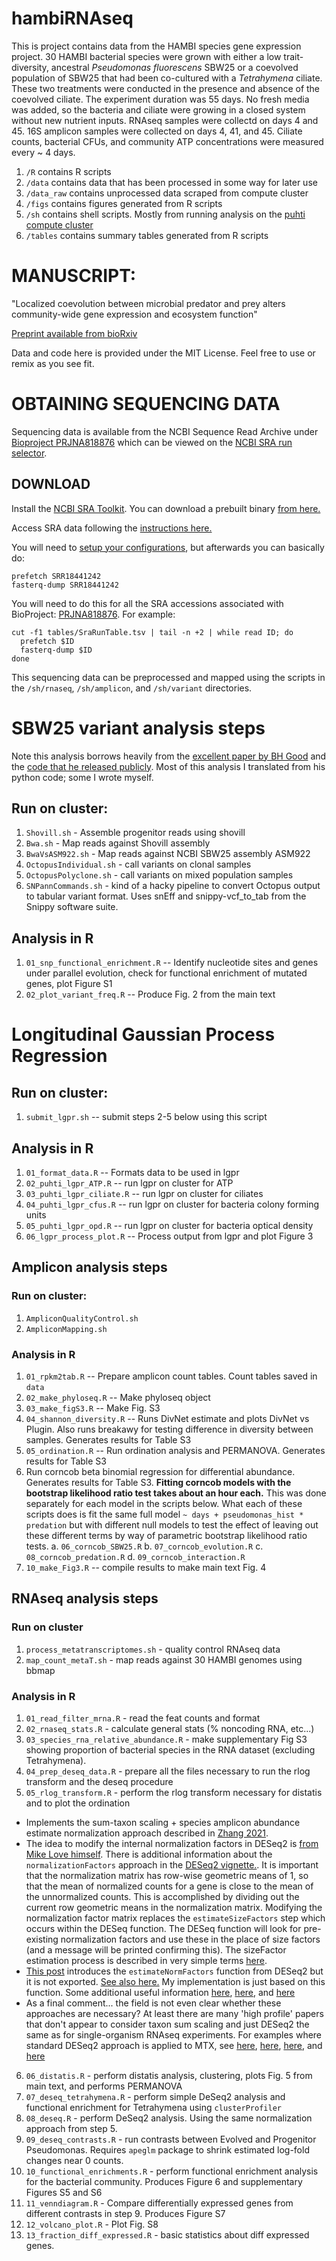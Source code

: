 # hambiRNAseq

<!-- badges: start -->
<!-- badges: end -->

This is project contains data from the HAMBI species gene expression project. 30 HAMBI bacterial species were grown with either a low trait-diversity, ancestral *Pseudomonas fluorescens* SBW25 or a coevolved population of SBW25 that had been co-cultured with a *Tetrahymena* ciliate. These two treatments were conducted in the presence and absence of the coevolved ciliate. The experiment duration was 55 days. No fresh media was added, so the bacteria and ciliate were growing 
in a closed system without new nutrient inputs. RNAseq samples were collectd on days 4 and 45. 16S amplicon samples were collected on days 4, 41, and 45. Ciliate counts, bacterial CFUs, and community ATP concentrations were measured every ~ 4 days.

1. `/R` contains R scripts
2. `/data` contains data that has been processed in some way for later use
3. `/data_raw` contains unprocessed data scraped from compute cluster
4. `/figs` contains figures generated from R scripts
5. `/sh` contains shell scripts. Mostly from running analysis on the [puhti compute cluster](https://docs.csc.fi/computing/systems-puhti/)
6. `/tables` contains summary tables generated from R scripts

# MANUSCRIPT:

"Localized coevolution between microbial predator and prey alters community-wide gene expression and ecosystem function"

[Preprint available from bioRxiv]()

Data and code here is provided under the MIT License. Feel free to use or remix as you see fit.

# OBTAINING SEQUENCING DATA

Sequencing data is available from the NCBI Sequence Read Archive under [Bioproject PRJNA818876](https://www.ncbi.nlm.nih.gov/bioproject/?term=PRJNA818876) which can be viewed on the [NCBI SRA run selector](https://www.ncbi.nlm.nih.gov/Traces/study/?acc=PRJNA818876&o=acc_s%3Aa). 

## DOWNLOAD
Install the [NCBI SRA Toolkit](https://github.com/ncbi/sra-tools). You can download a prebuilt binary [from here.](https://github.com/ncbi/sra-tools/wiki/02.-Installing-SRA-Toolkit)

Access SRA data following the [instructions here.](https://github.com/ncbi/sra-tools/wiki/HowTo:-Access-SRA-Data)

You will need to [setup your configurations](https://github.com/ncbi/sra-tools/wiki/03.-Quick-Toolkit-Configuration), but afterwards you can basically do:

```{bash}
prefetch SRR18441242
fasterq-dump SRR18441242
```

You will need to do this for all the SRA accessions associated with BioProject: [PRJNA818876](https://www.ncbi.nlm.nih.gov/bioproject/?term=PRJNA818876). For example:

```{bash}
cut -f1 tables/SraRunTable.tsv | tail -n +2 | while read ID; do
  prefetch $ID
  fasterq-dump $ID
done
```

This sequencing data can be preprocessed and mapped using the scripts in the `/sh/rnaseq`, `/sh/amplicon`, and `/sh/variant` directories.

# SBW25 variant analysis steps

Note this analysis borrows heavily from the [excellent paper by BH Good](https://www.nature.com/articles/nature24287) and the [code that he released publicly](https://github.com/benjaminhgood/LTEE-metagenomic). Most of this analysis I translated from his python code; some I wrote myself.

## Run on cluster:
1. `Shovill.sh` - Assemble progenitor reads using shovill
2. `Bwa.sh` - Map reads against Shovill assembly 
3. `BwaVsASM922.sh` - Map reads against NCBI SBW25 assembly ASM922
4. `OctopusIndividual.sh` - call variants on clonal samples
5. `OctopusPolyclone.sh` - call variants on mixed population samples
6. `SNPannCommands.sh` - kind of a hacky pipeline to convert Octopus output to tabular variant format. Uses snEff and snippy-vcf_to_tab from the Snippy software suite.

## Analysis in R
1. `01_snp_functional_enrichment.R` -- Identify nucleotide sites and genes under parallel evolution, check for functional enrichment of mutated genes, plot Figure S1
2. `02_plot_variant_freq.R` -- Produce Fig. 2 from the main text

# Longitudinal Gaussian Process Regression

## Run on cluster:
1. `submit_lgpr.sh` -- submit steps 2-5 below using this script

## Analysis in R
1. `01_format_data.R` -- Formats data to be used in lgpr
2. `02_puhti_lgpr_ATP.R` -- run lgpr on cluster for ATP
3. `03_puhti_lgpr_ciliate.R` -- run lgpr on cluster for ciliates
4. `04_puhti_lgpr_cfus.R` -- run lgpr on cluster for bacteria colony forming units
5. `05_puhti_lgpr_opd.R` -- run lgpr on cluster for bacteria optical density
6. `06_lgpr_process_plot.R` -- Process output from lgpr and plot Figure 3

## Amplicon analysis steps
### Run on cluster:
1. `AmpliconQualityControl.sh`
2. `AmpliconMapping.sh`

### Analysis in R
1. `01_rpkm2tab.R` -- Prepare amplicon count tables. Count tables saved in `data`
2. `02_make_phyloseq.R` -- Make phyloseq object
3. `03_make_figS3.R` -- Make Fig. S3
4. `04_shannon_diversity.R` -- Runs DivNet estimate and plots DivNet vs Plugin. Also runs breakawy for testing difference in diversity between samples. Generates results for Table S3
5. `05_ordination.R` -- Run ordination analysis and PERMANOVA. Generates results for Table S3
6. Run corncob beta binomial regression for differential abundance. Generates results for Table S3. __Fitting corncob models with the bootstrap likelihood ratio test takes about an hour each.__ This was done separately for each model in the scripts below. What each of these scripts does is fit the same full model `~ days + pseudomonas_hist * predation` but with different null models to test the effect of leaving out these different terms by way of parametric bootstrap likelihood ratio tests.
    a. `06_corncob_SBW25.R`
    b. `07_corncob_evolution.R`
    c. `08_corncob_predation.R`
    d. `09_corncob_interaction.R`
7. `10_make_Fig3.R` -- compile results to make main text Fig. 4

## RNAseq analysis steps

### Run on cluster
1. `process_metatranscriptomes.sh` - quality control RNAseq data
2. `map_count_metaT.sh` - map reads against 30 HAMBI genomes using bbmap

### Analysis in R
1. `01_read_filter_mrna.R` - read the feat counts and format
2. `02_rnaseq_stats.R` - calculate general stats (% noncoding RNA, etc...)
3. `03_species_rna_relative_abundance.R` - make supplementary Fig S3 showing proportion of bacterial species in the RNA dataset (excluding Tetrahymena).
4. `04_prep_deseq_data.R` - prepare all the files necessary to run the rlog transform and the deseq procedure
5. `05_rlog_transform.R` - perform the rlog transform necessary for distatis and to plot the ordination
 - Implements the sum-taxon scaling + species amplicon abundance estimate normalization approach described in [Zhang 2021](https://doi.org/10.1093/bioinformatics/btab327).
 - The idea to modify the internal normalization factors in DESeq2 is [from Mike Love himself](https://support.bioconductor.org/p/99165/). There is additional information about the `normalizationFactors` approach in the [DESeq2 vignette.](https://bioconductor.org/packages/release/bioc/vignettes/DESeq2/inst/doc/DESeq2.html#sample-gene-dependent-normalization-factors). It is important that the normalization matrix has row-wise geometric means of 1, so that the mean of normalized counts for a gene is close to the mean of the unnormalized counts. This is accomplished by dividing out the current row geometric means in the normalization matrix. Modifying the normalization factor matrix replaces the `estimateSizeFactors` step which occurs within the DESeq function. The DESeq function will look for pre-existing normalization factors and use these in the place of size factors (and a message will be printed confirming this). The sizeFactor estimation process is described in very simple terms [here](https://hbctraining.github.io/DGE_workshop/lessons/02_DGE_count_normalization.html).
 - [This post](http://seqanswers.com/forums/showthread.php?t=39228) introduces the `estimateNormFactors` function from DESeq2 but it is not exported. [See also here.](https://support.bioconductor.org/p/97676/) My implementation is just based on this function. Some additional useful information [here](https://support.bioconductor.org/p/9135244/), [here](https://support.bioconductor.org/p/131438/), and [here](https://support.bioconductor.org/p/97936/)
 - As a final comment... the field is not even clear whether these approaches are necessary? At least there are many 'high profile' papers that don't appear to consider taxon sum scaling and just DESeq2 the same as for single-organism RNAseq experiments. For examples where standard DESeq2 approach is applied to MTX, see [here](https://doi.org/10.1038/s41586-018-0207-y), [here](https://github.com/alexcritschristoph/angelo_biosynthetic_genes_analysis), [here](https://doi.org/10.1038/s41396-020-00820-x), and [here](https://github.com/speeding-up-science-workshops/metatranscriptomics-visualizations)
6. `06_distatis.R` - perform distatis analysis, clustering, plots Fig. 5 from main text, and performs PERMANOVA
7. `07_deseq_tetrahymena.R` - perform simple DeSeq2 analysis and functional enrichment for Tetrahymena using `clusterProfiler`
8. `08_deseq.R` - perform DeSeq2 analysis. Using the same normalization approach from step 5.
9. `09_deseq_contrasts.R` - run contrasts between Evolved and Progenitor Pseudomonas. Requires `apeglm` package to shrink estimated log-fold changes near 0 counts.
10. `10_functional_enrichments.R` - perform functional enrichment analysis for the bacterial community. Produces Figure 6 and supplementary Figures S5 and S6
11. `11_venndiagram.R` - Compare differentially expressed genes from different contrasts in step 9. Produces Figure S7
12. `12_volcano_plot.R` - Plot Fig. S8
13. `13_fraction_diff_expressed.R` - basic statistics about diff expressed genes.
